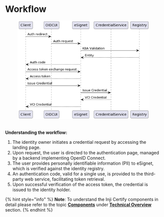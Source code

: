 # Workflow



<figure><img src="../../.gitbook/assets/workflow.png" alt=""><figcaption></figcaption></figure>

\
**Understanding the workflow:**

1. The identity owner initiates a credential request by accessing the landing page.
2. Upon request, the user is directed to the authentication page, managed by a backend implementing OpenID Connect.
3. The user provides personally identifiable information (PII) to eSignet, which is verified against the identity registry.
4. An authentication code, valid for a single use, is provided to the third-party web service, facilitating token retrieval.
5. Upon successful verification of the access token, the credential is issued to the identity holder.

{% hint style="info" %}
**Note**: To understand the Inji Certify components in detail please refer to the topic [**Components**](https://docs.mosip.io/inji/inji-certify/technical-overview/components) under [**Technical Overview**](https://docs.mosip.io/inji/inji-certify/technical-overview) section.
{% endhint %}
